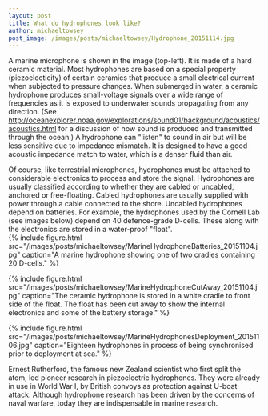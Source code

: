 ```yaml
---
layout: post
title: What do hydrophones look like?
author: michaeltowsey
post_image: /images/posts/michaeltowsey/Hydrophone_20151114.jpg
---
```


A marine microphone is shown in the image (top-left). It is made of a hard ceramic material. 
 Most hydrophones are based on a special property (piezoelecticity) of certain ceramics that produce a small electrical current when subjected to pressure changes. When submerged in water, a ceramic hydrophone produces small-voltage signals over a wide range of frequencies as it is exposed to underwater sounds propagating from any direction. (See <http://oceanexplorer.noaa.gov/explorations/sound01/background/acoustics/acoustics.html> for a discussion of how sound is produced and transmitted through the ocean.) A hydrophone can "listen" to sound in air but will be less sensitive due to impedance mismatch. It is designed to have a good acoustic impedance match to water, which is a denser fluid than air. 

Of course, like terrestrial microphones, hydrophones must be attached to considerable electronics to process and store the signal. Hydrophones are usually classified according to whether they are cabled or uncabled, anchored or free-floating. Cabled hydrophones are usually supplied with power through a cable connected to the shore. Uncabled hydrophones depend on batteries. For example, the hydrophones used by the Cornell Lab (see images below) depend on 40 defence-grade D-cells. These along with the electronics are stored in a water-proof "float".   
{% include figure.html src="/images/posts/michaeltowsey/MarineHydrophoneBatteries_20151104.jpg" caption="A marine hydrophone showing one of two cradles containing 20 D-cells." %}

{% include figure.html src="/images/posts/michaeltowsey/MarineHydrophoneCutAway_20151104.jpg" caption="The ceramic hydrophone is stored in a white cradle to front side of the float. The float has been cut away to show the internal electronics and some of the battery storage." %}

{% include figure.html src="/images/posts/michaeltowsey/MarineHydrophonesDeployment_20151106.jpg" caption="Eighteen hydrophones in process of being synchronised prior to deployment at sea." %}

Ernest Rutherford, the famous new Zealand scientist who first split the atom, led pioneer research in piezoelectric hydrophones. They were already in use in World War I, by British convoys as protection against U-boat attack. Although hydrophone research has been driven by the concerns of naval warfare, today they are indispensable in marine research.
